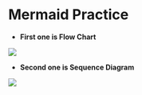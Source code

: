 # Mermaid Practice

- **First one is Flow Chart**


[![](https://mermaid.ink/img/eyJjb2RlIjoiZ3JhcGggVEQgIFxuICAgICAgICBBW1N0YXJ0XSAtLT4gQltTdHVkZW50XSAtLT4gQ3tBcmUgeW91IENvZGVyP30gIFxuICAgICAgICBDIC0tPnxZZXN8IERbRG8gc29tZSBjb2RlXSAgXG4gICAgICAgIEMgLS0-fE5vfCBFW1JlYWQgYW55dGhpbmcgZWxzZV0gIiwibWVybWFpZCI6eyJ0aGVtZSI6ImRlZmF1bHQifSwidXBkYXRlRWRpdG9yIjpmYWxzZX0)](https://mermaid-js.github.io/mermaid-live-editor/#/edit/eyJjb2RlIjoiZ3JhcGggVEQgIFxuICAgICAgICBBW1N0YXJ0XSAtLT4gQltTdHVkZW50XSAtLT4gQ3tBcmUgeW91IENvZGVyP30gIFxuICAgICAgICBDIC0tPnxZZXN8IERbRG8gc29tZSBjb2RlXSAgXG4gICAgICAgIEMgLS0-fE5vfCBFW1JlYWQgYW55dGhpbmcgZWxzZV0gIiwibWVybWFpZCI6eyJ0aGVtZSI6ImRlZmF1bHQifSwidXBkYXRlRWRpdG9yIjpmYWxzZX0)

- **Second one is Sequence Diagram**

[![](https://mermaid.ink/img/eyJjb2RlIjoic2VxdWVuY2VEaWFncmFtXG5cdE5hcmF5YW4tPj4rQWJoaXNoZWs6IEhlbGxvIEFiaGlzaGVrLCBob3cgYXJlIHlvdT9cbiAgICBBYmhpc2hlay0tPj4tTmFyYXlhbjogSGkgTmFyYXlhbiwgSSBhbSBHb29kIVxuXHRBYmhpc2hlay0-PitOYXJheWFuOiBBbmQgeW91P1xuICAgIE5hcmF5YW4tLT4-LUFiaGlzaGVrOiBJIGFtIEFsc28gR29vZC5cdCIsIm1lcm1haWQiOnsidGhlbWUiOiJkZWZhdWx0In0sInVwZGF0ZUVkaXRvciI6ZmFsc2V9)](https://mermaid-js.github.io/mermaid-live-editor/#/edit/eyJjb2RlIjoic2VxdWVuY2VEaWFncmFtXG5cdE5hcmF5YW4tPj4rQWJoaXNoZWs6IEhlbGxvIEFiaGlzaGVrLCBob3cgYXJlIHlvdT9cbiAgICBBYmhpc2hlay0tPj4tTmFyYXlhbjogSGkgTmFyYXlhbiwgSSBhbSBHb29kIVxuXHRBYmhpc2hlay0-PitOYXJheWFuOiBBbmQgeW91P1xuICAgIE5hcmF5YW4tLT4-LUFiaGlzaGVrOiBJIGFtIEFsc28gR29vZC5cdCIsIm1lcm1haWQiOnsidGhlbWUiOiJkZWZhdWx0In0sInVwZGF0ZUVkaXRvciI6ZmFsc2V9)
